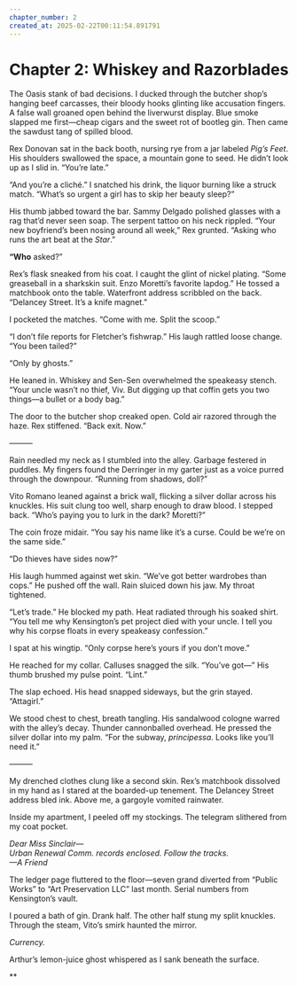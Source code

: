 ```yaml
---
chapter_number: 2
created_at: 2025-02-22T00:11:54.891791
---
```

# Chapter 2: Whiskey and Razorblades  

The Oasis stank of bad decisions. I ducked through the butcher shop’s hanging beef carcasses, their bloody hooks glinting like accusation fingers. A false wall groaned open behind the liverwurst display. Blue smoke slapped me first—cheap cigars and the sweet rot of bootleg gin. Then came the sawdust tang of spilled blood.  

Rex Donovan sat in the back booth, nursing rye from a jar labeled *Pig’s Feet*. His shoulders swallowed the space, a mountain gone to seed. He didn’t look up as I slid in. “You’re late.”  

“And you’re a cliché.” I snatched his drink, the liquor burning like a struck match. “What’s so urgent a girl has to skip her beauty sleep?”  

His thumb jabbed toward the bar. Sammy Delgado polished glasses with a rag that’d never seen soap. The serpent tattoo on his neck rippled. “Your new boyfriend’s been nosing around all week,” Rex grunted. “Asking who runs the art beat at the *Star*.”  

**“Who** asked?”  

Rex’s flask sneaked from his coat. I caught the glint of nickel plating. “Some greaseball in a sharkskin suit. Enzo Moretti’s favorite lapdog.” He tossed a matchbook onto the table. Waterfront address scribbled on the back. “Delancey Street. It’s a knife magnet.”  

I pocketed the matches. “Come with me. Split the scoop.”  

“I don’t file reports for Fletcher’s fishwrap.” His laugh rattled loose change. “You been tailed?”  

“Only by ghosts.”  

He leaned in. Whiskey and Sen-Sen overwhelmed the speakeasy stench. “Your uncle wasn’t no thief, Viv. But digging up that coffin gets you two things—a bullet or a body bag.”  

The door to the butcher shop creaked open. Cold air razored through the haze. Rex stiffened. “Back exit. Now.”  

———  

Rain needled my neck as I stumbled into the alley. Garbage festered in puddles. My fingers found the Derringer in my garter just as a voice purred through the downpour. “Running from shadows, doll?”  

Vito Romano leaned against a brick wall, flicking a silver dollar across his knuckles. His suit clung too well, sharp enough to draw blood. I stepped back. “Who’s paying you to lurk in the dark? Moretti?”  

The coin froze midair. “You say his name like it’s a curse. Could be we’re on the same side.”  

“Do thieves have sides now?”  

His laugh hummed against wet skin. “We’ve got better wardrobes than cops.” He pushed off the wall. Rain sluiced down his jaw. My throat tightened.  

“Let’s trade.” He blocked my path. Heat radiated through his soaked shirt. “You tell me why Kensington’s pet project died with your uncle. I tell you why his corpse floats in every speakeasy confession.”  

I spat at his wingtip. “Only corpse here’s yours if you don’t move.”  

He reached for my collar. Calluses snagged the silk. “You’ve got—” His thumb brushed my pulse point. “Lint.”  

The slap echoed. His head snapped sideways, but the grin stayed. “Attagirl.”  

We stood chest to chest, breath tangling. His sandalwood cologne warred with the alley’s decay. Thunder cannonballed overhead. He pressed the silver dollar into my palm. “For the subway, *principessa*. Looks like you’ll need it.”  

———  

My drenched clothes clung like a second skin. Rex’s matchbook dissolved in my hand as I stared at the boarded-up tenement. The Delancey Street address bled ink. Above me, a gargoyle vomited rainwater.  

Inside my apartment, I peeled off my stockings. The telegram slithered from my coat pocket.  

*Dear Miss Sinclair—*  
*Urban Renewal Comm. records enclosed. Follow the tracks.*  
*—A Friend*  

The ledger page fluttered to the floor—seven grand diverted from “Public Works” to “Art Preservation LLC” last month. Serial numbers from Kensington’s vault.  

I poured a bath of gin. Drank half. The other half stung my split knuckles. Through the steam, Vito’s smirk haunted the mirror.  

*Currency.*  

Arthur’s lemon-juice ghost whispered as I sank beneath the surface.  

**
